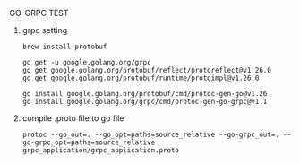 GO-GRPC TEST
1. grpc setting
    ```
    brew install protobuf

    go get -u google.golang.org/grpc
    go get google.golang.org/protobuf/reflect/protoreflect@v1.26.0
    go get google.golang.org/protobuf/runtime/protoimpl@v1.26.0

    go install google.golang.org/protobuf/cmd/protoc-gen-go@v1.26
    go install google.golang.org/grpc/cmd/protoc-gen-go-grpc@v1.1
    ```
2. compile .proto file to go file
    ```
    protoc --go_out=. --go_opt=paths=source_relative --go-grpc_out=. --go-grpc_opt=paths=source_relative grpc_application/grpc_application.proto
    ```
